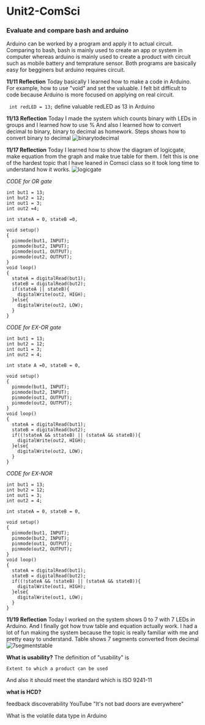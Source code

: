 # Unit2-ComSci

### Evaluate and compare bash and arduino ###
Arduino can be worked by a program and apply it to actual circuit.
Comparing to bash, bash is mainly used to create an app or system in computer whereas arduino is mainly used to create a product with circuit such as mobile battery and temprature sensor.
Both programs are basically easy for begginers but arduino requires circuit.

**11/11 Reflection**
Today basically I learned how to make a code in Arduino. For example, how to use "void" and set the valuable.
I felt bit difficult to code because Arduino is more focused on applying on real circuit. 

``` int redLED = 13;```
define valuable redLED as 13 in Arduino

**11/13 Reflection**
Today I made the system which counts binary with LEDs in groups and I learned how to use %
And also I learned how to convert decimal to binary, binary to decimal as homework.
Steps shows how to convert binary to decimal
![binarytodecimal](IMG_0236.JPG)

**11/17 Reflection**
Today I learned how to show the diagram of logicgate, make equation from the graph and make true table for them.  I felt this is one of the hardest topic that I have leaned in Comsci class so it took long time to understand how it works.
![logicgate](IMG_0257.JPG)

*CODE for OR gate*
```
int but1 = 13;
int but2 = 12;
int out1 = 3;
int out2 =4;

int stateA = 0, stateB =0,

void setup()
{
  pinmode(but1, INPUT);
  pinmode(but2, INPUT);
  pinmode(out1, OUTPUT);
  pinmode(out2, OUTPUT);
}
void loop()
{
  stateA = digitalRead(but1);
  stateB = digitalRead(but2);
  if(stateA || stateB){
    digitalWrite(out2, HIGH);
  }else{
    digitalWrite(out2, LOW);
  }
}
```
*CODE for EX-OR gate*
```
int but1 = 13;
int but2 = 12;
int out1 = 3;
int out2 = 4;

int state A =0, stateB = 0,

void setup()
{
  pinmode(but1, INPUT);
  pinmode(but2, INPUT);
  pinmode(out1, OUTPUT);
  pinmode(out2, OUTPUT);
}
void loop()
{
  stateA = digitalRead(but1);
  stateB = digitalRead(but2);
  if((!stateA && sttateB) || (stateA && stateB)){
    digitalWrite(out2, HIGH);
  }else{
    digitalWrite(out2, LOW);
  }
}
```
*CODE for EX-NOR*
```
int but1 = 13;
int but2 = 12;
int out1 = 3;
int out2 = 4;

int stateA = 0, stateB = 0,

void setup()
{
  pinmode(but1, INPUT);
  pinmode(but2, INPUT);
  pinmode(out1, OUTPUT);
  pinmode(out2, OUTPUT);
}
void loop()
{
  stateA = digitalRead(but1);
  stateB = digitalRead(but2);
  if((!stateA && !stateB) || (stateA && stateB)){
    digitalWrite(out1, HIGH);
  }else{
    digitalWrite(out1, LOW);
  }
}
```


**11/19 Reflection**
Today I worked on the system shows 0 to 7 with 7 LEDs in Arduino. And I finally got how truw table and equation actually work.
I had a lot of fun making the system because the topic is really familiar with me and pretty easy to understand.
Table shows 7 segments converted from decimal
![7segmentstable](IMG_0258.JPG)

**What is usability?**
The definition of "usability" is
```
Extent to which a product can be used
```
And also it should meet the standard which is ISO 9241-11

**what is HCD?**


feedback
discoverability
YouTube "It's not bad doors are everywhere"

What is the volatile data type in Arduino





